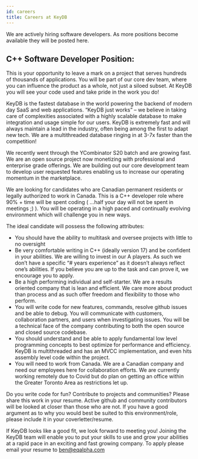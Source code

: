 ```yaml
---
id: careers
title: Careers at KeyDB
---
```


We are actively hiring software developers. As more positions become available they will be posted here.

## C++ Software Developer Position:

This is your opportunity to leave a mark on a project that serves hundreds of thousands of applications. You will be part of our core dev team, where you can influence the product as a whole, not just a siloed subset. At KeyDB you will see your code used and take pride in the work you do!

KeyDB is the fastest database in the world powering the backend of modern day SaaS and web applications. “KeyDB just works” – we believe in taking care of complexities associated with a highly scalable database to make integration and usage simple for our users. KeyDB is extremely fast and will always maintain a lead in the industry, often being among the first to adapt new tech. We are a multithreaded database ringing in at 3-7x faster than the competition!

We recently went through the YCombinator S20 batch and are growing fast. We are an open source project now monetizing with professional and enterprise grade offerings. We are building out our core development team to develop user requested features enabling us to increase our operating momentum in the marketplace.

We are looking for candidates who are Canadian permanent residents or legally authorized to work in Canada. This is a C++ developer role where 90% + time will be spent coding ( ...half your day will not be spent in meetings ;) ). You will be operating in a high paced and continually evolving environment which will challenge you in new ways.

The ideal candidate will possess the following attributes:
* You should have the ability to multitask and oversee projects with little to no oversight
* Be very comfortable writing in C++ (ideally version 17) and be confident in your abilities. We are willing to invest in our A players. As such we don’t have a specific “# years experience” as it doesn’t always reflect one’s abilities. If you believe you are up to the task and can prove it, we encourage you to apply.
* Be a high performing individual and self-starter. We are a results oriented company that is lean and efficient. We care more about product than process and as such offer freedom and flexibility to those who perform.
* You will write code for new features, commands, resolve github issues and be able to debug. You will communicate with customers, collaboration partners, and users when investigating issues. You will be a technical face of the company contributing to both the open source and closed source codebase.
* You should understand and be able to apply fundamental low level programming concepts to best optimize for performance and efficiency. KeyDB is multithreaded and has an MVCC implementation, and even hits assembly level code within the project.
* You will need to work from Canada. We are a Canadian company and need our employees here for collaboration efforts. We are currently working remotely due to Covid but do plan on getting an office within the Greater Toronto Area as restrictions let up.

Do you write code for fun? Contribute to projects and communities? Please share this work in your resume. Active github and community contributors will be looked at closer than those who are not. If you have a good argument as to why you would best be suited to this environment/role, please include it in your coverletter/resume.

If KeyDB looks like a good fit, we look forward to meeting you! Joining the KeyDB team will enable you to put your skills to use and grow your abilities at a rapid pace in an exciting and fast growing company. To apply please email your resume to ben@eqalpha.com
